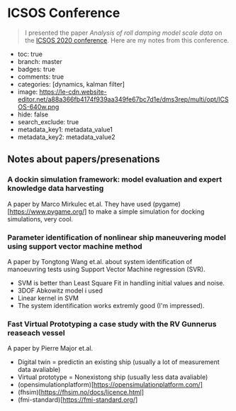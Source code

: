 # ICSOS Conference
> I presented the paper *Analysis of roll damping model scale data* on the [ICSOS 2020 conference](https://www.icsos.info/). Here are my notes from this conference.

- toc: true
- branch: master
- badges: true
- comments: true
- categories: [dynamics, kalman filter]
- image: https://le-cdn.website-editor.net/a88a366fb4174f939aa349fe67bc7d1e/dms3rep/multi/opt/ICSOS-640w.png
- hide: false
- search_exclude: true
- metadata_key1: metadata_value1
- metadata_key2: metadata_value2

## Notes about papers/presenations

### A dockin simulation framework: model evaluation and expert knowledge data harvesting
A paper by Marco Mirkulec et.al. They have used (pygame)[https://www.pygame.org/] to make a simple simulation for docking simulations, very cool.

### Parameter identification of nonlinear ship maneuvering model using support vector machine method
A paper by Tongtong Wang et.al. about system identification of manoeuvring tests using Support Vector Machine regression (SVR).
* SVM is better than Least Square Fit in handling initial values and noise.
* 3DOF Abkowitz model i used
* Linear kernel in SVM
* The system identification works extremly good (I'm impressed).

### Fast Virtual Prototyping a case study with the RV Gunnerus reaseach vessel
A paper by Pierre Major et.al.
* Digital twin = predictin an existing ship (usually a lot of measurement data avaliable)
* Virtual prototype = Nonexistong ship (usually less data avaliable)
* (opensimulationplatform)[https://opensimulationplatform.com/]
* (fhsim)[https://fhsim.no/docs/licence.html]
* (fmi-standard)[https://fmi-standard.org/]
